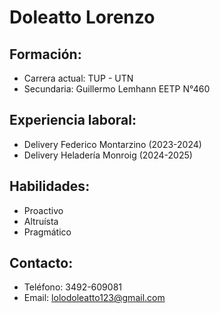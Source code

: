 # **Doleatto Lorenzo**

## Formación:
- Carrera actual: TUP - UTN
- Secundaria: Guillermo Lemhann EETP N°460

## Experiencia laboral:
- Delivery Federico Montarzino (2023-2024)
- Delivery Heladería Monroig (2024-2025)

## Habilidades:
- Proactivo
- Altruísta
- Pragmático

## Contacto:
- Teléfono: 3492-609081
- Email: lolodoleatto123@gmail.com
